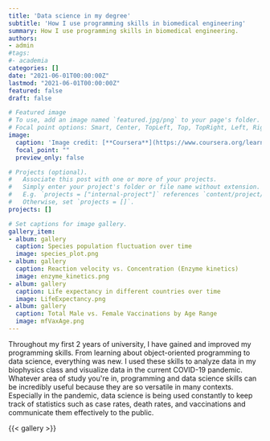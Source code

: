 ```yaml
---
title: 'Data science in my degree'
subtitle: 'How I use programming skills in biomedical engineering'
summary: How I use programming skills in biomedical engineering.
authors:
- admin
#tags:
#- academia
categories: []
date: "2021-06-01T00:00:00Z"
lastmod: "2021-06-01T00:00:00Z"
featured: false
draft: false

# Featured image
# To use, add an image named `featured.jpg/png` to your page's folder.
# Focal point options: Smart, Center, TopLeft, Top, TopRight, Left, Right, BottomLeft, Bottom, BottomRight
image:
  caption: 'Image credit: [**Coursera**](https://www.coursera.org/learn/datascimed)'
  focal_point: ""
  preview_only: false

# Projects (optional).
#   Associate this post with one or more of your projects.
#   Simply enter your project's folder or file name without extension.
#   E.g. `projects = ["internal-project"]` references `content/project/deep-learning/index.md`.
#   Otherwise, set `projects = []`.
projects: []

# Set captions for image gallery.
gallery_item:
- album: gallery
  caption: Species population fluctuation over time
  image: species_plot.png
- album: gallery
  caption: Reaction velocity vs. Concentration (Enzyme kinetics)
  image: enzyme_kinetics.png
- album: gallery
  caption: Life expectancy in different countries over time
  image: LifeExpectancy.png
- album: gallery
  caption: Total Male vs. Female Vaccinations by Age Range
  image: mfVaxAge.png
---
```


Throughout my first 2 years of university, I have gained and improved my programming skills.
From learning about object-oriented programming to data science, everything was new. 
I used these skills to analyze data in my biophysics class and visualize data in the current COVID-19 pandemic.
Whatever area of study you're in, programming and data science skills can be incredibly useful because they are so versatile in many contexts.
Especially in the pandemic, data science is being used constantly to keep track of statistics such as case rates, death rates, and vaccinations 
and communicate them effectively to the public. 

{{< gallery >}}

